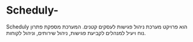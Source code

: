 # Scheduly-
Scheduly הוא פרויקט מערכת ניהול פגישות לעסקים קטנים. המערכת מספקת פתרון נוח ויעיל למנהלים לקביעת פגישות, ניהול שירותים, וניהול לקוחות.
